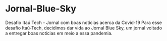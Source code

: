 # Jornal-Blue-Sky
Desafio Itaú Tech - Jornal com boas notícias acerca da Covid-19
Para esse desafio Itaú-Tech, decidimos dar vida ao Jornal Blue Sky, um jornal voltado a entregar boas notícias em meio a essa pandemia.
